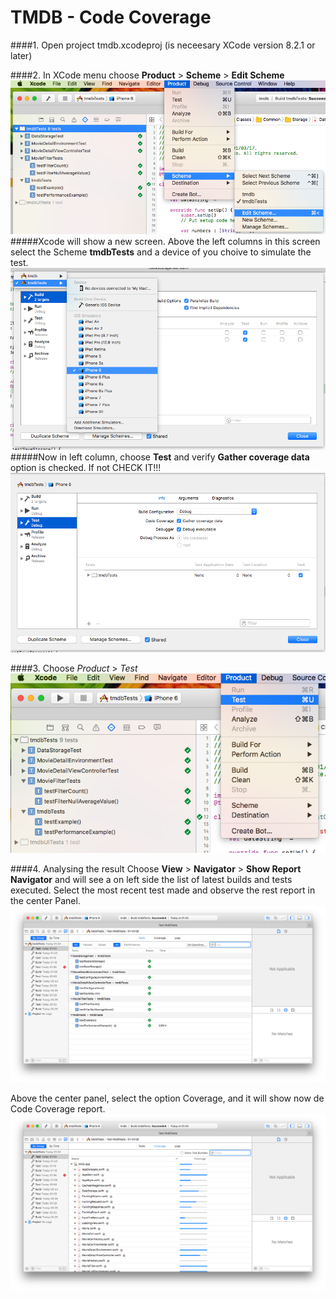 TMDB - Code Coverage
====================
####1. Open project tmdb.xcodeproj (is neceesary XCode version 8.2.1 or later)

####2. In XCode menu choose **Product** > **Scheme** > **Edit Scheme**
![Menu Edit Scheme](images/100_menu_edit_scheme.png) 
#####Xcode will show a new screen. Above the left columns in this screen select the Scheme **tmdbTests** and a device of you choive to simulate the test.  
![Menu Scheme](images/110_schemes.png) 
#####Now in left column, choose **Test** and verify **Gather coverage data** option is checked. If not CHECK IT!!!
![Project Navi](images/120_coverage.png)

####3. Choose *Product* > *Test* 
![Test Menu](images/030_menu_test.png)

####4. Analysing the result
Choose **View** > **Navigator** > **Show Report Navigator** and will see a on left side the list of latest builds and tests executed. Select the most recent test made and observe the rest report in the center Panel. 
![Test Repost](images/140_test_report.png)

Above the center panel, select the option Coverage, and it will show now de Code Coverage report.
![Coverage Report](images/150_coverage_report.png)
